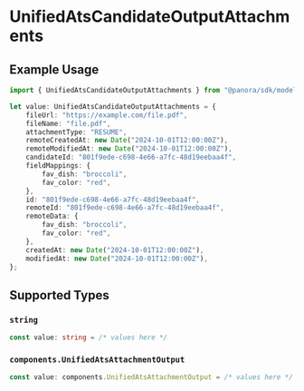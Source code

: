 # UnifiedAtsCandidateOutputAttachments

## Example Usage

```typescript
import { UnifiedAtsCandidateOutputAttachments } from "@panora/sdk/models/components";

let value: UnifiedAtsCandidateOutputAttachments = {
    fileUrl: "https://example.com/file.pdf",
    fileName: "file.pdf",
    attachmentType: "RESUME",
    remoteCreatedAt: new Date("2024-10-01T12:00:00Z"),
    remoteModifiedAt: new Date("2024-10-01T12:00:00Z"),
    candidateId: "801f9ede-c698-4e66-a7fc-48d19eebaa4f",
    fieldMappings: {
        fav_dish: "broccoli",
        fav_color: "red",
    },
    id: "801f9ede-c698-4e66-a7fc-48d19eebaa4f",
    remoteId: "801f9ede-c698-4e66-a7fc-48d19eebaa4f",
    remoteData: {
        fav_dish: "broccoli",
        fav_color: "red",
    },
    createdAt: new Date("2024-10-01T12:00:00Z"),
    modifiedAt: new Date("2024-10-01T12:00:00Z"),
};
```

## Supported Types

### `string`

```typescript
const value: string = /* values here */
```

### `components.UnifiedAtsAttachmentOutput`

```typescript
const value: components.UnifiedAtsAttachmentOutput = /* values here */
```

